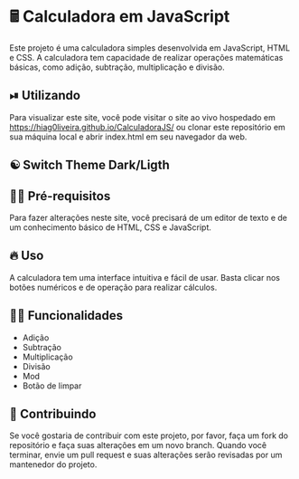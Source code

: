 # 🖩 Calculadora em JavaScript

Este projeto é uma calculadora simples desenvolvida em JavaScript, HTML e CSS. A calculadora tem capacidade de realizar operações matemáticas básicas, como adição, subtração, multiplicação e divisão.

## ⏯ Utilizando
Para visualizar este site, você pode visitar o site ao vivo hospedado em https://hiag0liveira.github.io/CalculadoraJS/ ou clonar este repositório em sua
máquina local e abrir index.html em seu navegador da web.

## ☯ Switch Theme Dark/Ligth

## 👨‍🎓 Pré-requisitos
Para fazer alterações neste site, você precisará de um editor de texto e de um conhecimento básico de HTML, CSS e JavaScript.

## 🔥 Uso
A calculadora tem uma interface intuitiva e fácil de usar. Basta clicar nos botões numéricos e de operação para realizar cálculos.

## 👨‍💻 Funcionalidades
* Adição
* Subtração
* Multiplicação
* Divisão
* Mod
* Botão de limpar

## 🌳 Contribuindo
Se você gostaria de contribuir com este projeto, por favor, faça um fork do repositório e faça suas alterações em um novo branch. 
Quando você terminar, envie um pull request e suas alterações serão revisadas por um mantenedor do projeto.
